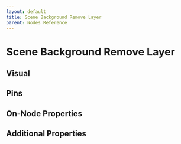```yaml
---
layout: default
title: Scene Background Remove Layer
parent: Nodes Reference
---
```

# Scene Background Remove Layer

## Visual

## Pins

## On-Node Properties

## Additional Properties